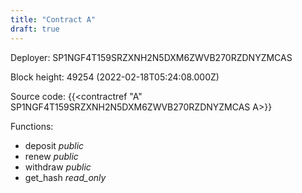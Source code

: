 ```yaml
---
title: "Contract A"
draft: true
---
```

Deployer: SP1NGF4T159SRZXNH2N5DXM6ZWVB270RZDNYZMCAS


 



Block height: 49254 (2022-02-18T05:24:08.000Z)

Source code: {{<contractref "A" SP1NGF4T159SRZXNH2N5DXM6ZWVB270RZDNYZMCAS A>}}

Functions:

* deposit _public_
* renew _public_
* withdraw _public_
* get_hash _read_only_
